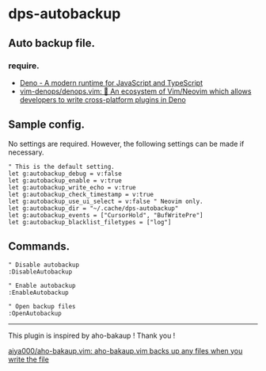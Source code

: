 # dps-autobackup

## Auto backup file.

### require.

- [Deno - A modern runtime for JavaScript and TypeScript](https://deno.land/)
- [vim-denops/denops.vim: 🐜 An ecosystem of Vim/Neovim which allows developers to write cross-platform plugins in Deno](https://github.com/vim-denops/denops.vim)

## Sample config.

No settings are required. However, the following settings can be made if
necessary.

```vim
" This is the default setting.
let g:autobackup_debug = v:false
let g:autobackup_enable = v:true
let g:autobackup_write_echo = v:true
let g:autobackup_check_timestamp = v:true
let g:autobackup_use_ui_select = v:false " Neovim only.
let g:autobackup_dir = "~/.cache/dps-autobackup"
let g:autobackup_events = ["CursorHold", "BufWritePre"]
let g:autobackup_blacklist_filetypes = ["log"]
```

## Commands.

```vim
" Disable autobackup
:DisableAutobackup

" Enable autobackup
:EnableAutobackup

" Open backup files
:OpenAutobackup
```

---

This plugin is inspired by aho-bakaup ! Thank you !

[aiya000/aho-bakaup.vim: aho-bakaup.vim backs up any files when you write the file](https://github.com/aiya000/aho-bakaup.vim)
